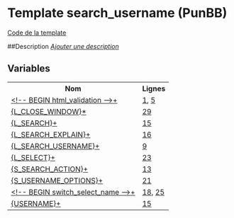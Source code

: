 # Template search_username (PunBB)

[Code de la template](../../punbb/search_username.tpl)

##Description
[*Ajouter une description*](https://fa-tvars.appspot.com/tpl/punbb/search_username)

## Variables

<table><tr><th colspan=1>Nom</th><th>Lignes</th></tr><tr><td colspan=1><a href="https://github.com/Etana/template.list/blob/master/var/html_validation.md#readme">&lt;!-- BEGIN html_validation --&gt;</a><a href="https://fa-tvars.appspot.com/var/html_validation">+</a></td><td><a href="../tpl/src/punbb/search_username.tpl#L1">1</a>, <a href="../tpl/src/punbb/search_username.tpl#L5">5</a></td></tr><tr><td colspan=1><a href="https://github.com/Etana/template.list/blob/master/var/L_CLOSE_WINDOW.md#readme">{L_CLOSE_WINDOW}</a><a href="https://fa-tvars.appspot.com/var/L_CLOSE_WINDOW">*</a></td><td><a href="../tpl/src/punbb/search_username.tpl#L29">29</a></td></tr><tr><td colspan=1><a href="https://github.com/Etana/template.list/blob/master/var/L_SEARCH.md#readme">{L_SEARCH}</a><a href="https://fa-tvars.appspot.com/var/L_SEARCH">+</a></td><td><a href="../tpl/src/punbb/search_username.tpl#L15">15</a></td></tr><tr><td colspan=1><a href="https://github.com/Etana/template.list/blob/master/var/L_SEARCH_EXPLAIN.md#readme">{L_SEARCH_EXPLAIN}</a><a href="https://fa-tvars.appspot.com/var/L_SEARCH_EXPLAIN">+</a></td><td><a href="../tpl/src/punbb/search_username.tpl#L16">16</a></td></tr><tr><td colspan=1><a href="https://github.com/Etana/template.list/blob/master/var/L_SEARCH_USERNAME.md#readme">{L_SEARCH_USERNAME}</a><a href="https://fa-tvars.appspot.com/var/L_SEARCH_USERNAME">+</a></td><td><a href="../tpl/src/punbb/search_username.tpl#L9">9</a></td></tr><tr><td colspan=1><a href="https://github.com/Etana/template.list/blob/master/var/L_SELECT.md#readme">{L_SELECT}</a><a href="https://fa-tvars.appspot.com/var/L_SELECT">+</a></td><td><a href="../tpl/src/punbb/search_username.tpl#L23">23</a></td></tr><tr><td colspan=1><a href="https://github.com/Etana/template.list/blob/master/var/S_SEARCH_ACTION.md#readme">{S_SEARCH_ACTION}</a><a href="https://fa-tvars.appspot.com/var/S_SEARCH_ACTION">+</a></td><td><a href="../tpl/src/punbb/search_username.tpl#L13">13</a></td></tr><tr><td colspan=1><a href="https://github.com/Etana/template.list/blob/master/var/S_USERNAME_OPTIONS.md#readme">{S_USERNAME_OPTIONS}</a><a href="https://fa-tvars.appspot.com/var/S_USERNAME_OPTIONS">+</a></td><td><a href="../tpl/src/punbb/search_username.tpl#L21">21</a></td></tr><tr><td colspan=1><a href="https://github.com/Etana/template.list/blob/master/var/switch_select_name.md#readme">&lt;!-- BEGIN switch_select_name --&gt;</a><a href="https://fa-tvars.appspot.com/var/switch_select_name">+</a></td><td><a href="../tpl/src/punbb/search_username.tpl#L18">18</a>, <a href="../tpl/src/punbb/search_username.tpl#L25">25</a></td></tr><tr><td colspan=1><a href="https://github.com/Etana/template.list/blob/master/var/USERNAME.md#readme">{USERNAME}</a><a href="https://fa-tvars.appspot.com/var/USERNAME">+</a></td><td><a href="../tpl/src/punbb/search_username.tpl#L15">15</a></td></tr></table>